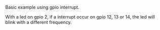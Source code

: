 Basic example using gpio interrupt.

With a led on gpio 2, if a interrupt occur on gpio 12, 13 or 14, the led will blink with a different frequency. 